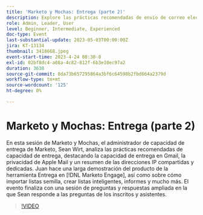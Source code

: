 ```yaml
---
title: 'Marketo y Mochas: Entrega (parte 2)'
description: Explore las prácticas recomendadas de envío de correo electrónico con el administrador de envío de Marketo, Sean Wirt, incluidas las estrategias de Gmail, la privacidad de correo de Apple, las direcciones IP compartidas frente a dedicadas, y una demostración detallada de la herramienta de envío de Marketo Engage, las listas semilla, las listas inteligentes y los informes.
role: Admin, Leader, User
level: Beginner, Intermediate, Experienced
doc-type: Event
last-substantial-update: 2023-05-03T00:00:00Z
jira: KT-13134
thumbnail: 3418668.jpeg
event-start-time: 2023-4-24 08:30-8
exl-id: 02bf8dc4-a08a-4c82-812f-6b3e10ec97a2
duration: 3638
source-git-commit: 8da73b657295864a3bf6c64598b2fbd664a2379d
workflow-type: tm+mt
source-wordcount: '125'
ht-degree: 0%

---
```


# Marketo y Mochas: Entrega (parte 2)

En esta sesión de Marketo y Mochas, el administrador de capacidad de entrega de Marketo, Sean Wirt, analiza las prácticas recomendadas de capacidad de entrega, destacando la capacidad de entrega en Gmail, la privacidad de Apple Mail y un resumen de las direcciones IP compartidas y dedicadas. Juan hace una larga demostración del producto de la herramienta Entrega en [!DNL Marketo Engage], así como sobre cómo importar listas semilla, crear listas inteligentes, informes y mucho más. El evento finaliza con una sesión de preguntas y respuestas ampliada en la que Sean responde a las preguntas de los inscritos y asistentes.

>[!VIDEO](https://video.tv.adobe.com/v/3418668/?learn=on)
